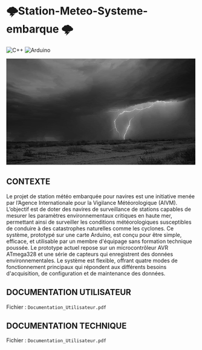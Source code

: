 # 🌩️Station-Meteo-Systeme-embarque 🌩️


![C++](https://img.shields.io/badge/c++-%2300599C.svg?style=for-the-badge&logo=c%2B%2B&logoColor=white)
![Arduino](https://img.shields.io/badge/-Arduino-00979D?style=for-the-badge&logo=Arduino&logoColor=white)

![alt text](E2mz.gif)

## CONTEXTE

 Le projet de station météo embarquée pour navires est une initiative menée par l’Agence Internationale pour la Vigilance Météorologique (AIVM). L’objectif est de doter des navires de surveillance de stations capables de mesurer les paramètres environnementaux critiques en haute mer, permettant ainsi de surveiller les conditions météorologiques susceptibles de conduire à des catastrophes naturelles comme les cyclones. Ce système, prototypé sur une carte Arduino, est conçu pour être simple, efficace, et utilisable par un membre d'équipage sans formation technique poussée.
Le prototype actuel repose sur un microcontrôleur AVR ATmega328 et une série de capteurs qui enregistrent des données environnementales. Le système est flexible, offrant quatre modes de fonctionnement principaux qui répondent aux différents besoins d'acquisition, de configuration et de maintenance des données.

## DOCUMENTATION UTILISATEUR

Fichier : `Documentation_Utilisateur.pdf`

## DOCUMENTATION TECHNIQUE

Fichier : `Documentation_Utilisateur.pdf`


